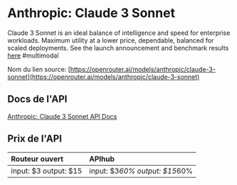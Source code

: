 # Anthropic: Claude 3 Sonnet

Claude 3 Sonnet is an ideal balance of intelligence and speed for enterprise workloads. Maximum utility at a lower price, dependable, balanced for scaled deployments.
See the launch announcement and benchmark results [here](https://www.anthropic.com/news/claude-3-family)
#multimodal

Nom du lien source: [https://openrouter.ai/models/anthropic/claude-3-sonnet](https://openrouter.ai/models/anthropic/claude-3-sonnet)

## Docs de l'API

[Anthropic: Claude 3 Sonnet API Docs](../apis/fr/Anthropic:_Claude_3_Sonnet.md)

## Prix de l'API

| Routeur ouvert | APIhub |
|:---|:---|
| input: $3 output: $15 | input: $3*60% output: $15*60% |
